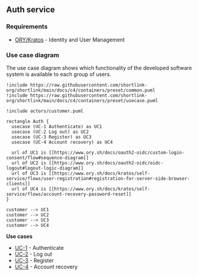 ## Auth service

### Requirements

- [ORY/Kratos](https://www.ory.sh/kratos/docs/quickstart/) - Identity and User Management

### Use case diagram

The use case diagram shows which functionality of the developed software system is 
available to each group of users.

```plantuml
!include https://raw.githubusercontent.com/shortlink-org/shortlink/main/docs/c4/containers/preset/common.puml
!include https://raw.githubusercontent.com/shortlink-org/shortlink/main/docs/c4/containers/preset/usecase.puml

!include actors/customer.puml

rectangle Auth {
  usecase (UC-1 Authenticate) as UC1
  usecase (UC-2 Log out) as UC2
  usecase (UC-3 Register) as UC3
  usecase (UC-4 Account recovery) as UC4
  
  url of UC1 is [[https://www.ory.sh/docs/oauth2-oidc/custom-login-consent/flow#sequence-diagram]]
  url of UC2 is [[https://www.ory.sh/docs/oauth2-oidc/oidc-logout#logout-logic-diagram]]
  url of UC3 is [[https://www.ory.sh/docs/kratos/self-service/flows/user-registration#registration-for-server-side-browser-clients]]
  url of UC4 is [[https://www.ory.sh/docs/kratos/self-service/flows/account-recovery-password-reset]]
}

customer --> UC1
customer --> UC2
customer --> UC3
customer --> UC4
```

**Use cases**

- [UC-1](https://www.ory.sh/docs/oauth2-oidc/custom-login-consent/flow#sequence-diagram) - Authenticate
- [UC-2](https://www.ory.sh/docs/oauth2-oidc/oidc-logout#logout-logic-diagram) - Log out
- [UC-3](https://www.ory.sh/docs/kratos/self-service/flows/user-registration#registration-for-server-side-browser-clients) - Register
- [UC-4](https://www.ory.sh/docs/kratos/self-service/flows/account-recovery-password-reset) - Account recovery
